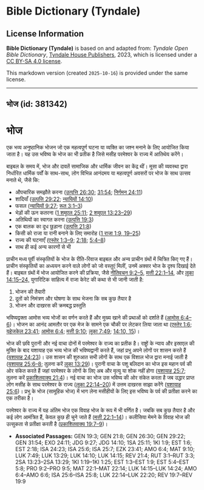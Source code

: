 # Bible Dictionary (Tyndale)

## License Information

**Bible Dictionary (Tyndale)** is based on and adapted from: _Tyndale Open Bible Dictionary_, [Tyndale House Publishers](https://tyndaleopenresources.com/), 2023, which is licensed under a [CC BY-SA 4.0 license](https://creativecommons.org/licenses/by-sa/4.0/legalcode.en).

This markdown version (created `2025-10-16`) is provided under the same license.



--------------------------------

## भोज (id: 381342)

भोज
===

एक भव्य अनुष्ठानिक भोजन जो एक महत्वपूर्ण घटना या व्यक्ति का जश्न मनाने के लिए आयोजित किया जाता है। यह उस भविष्य के भोज का भी प्रतीक है जिसे मसीह परमेश्वर के राज्य में आतिथेय करेंगे।

बाइबल के समय में, भोज और दावतें सामाजिक और धार्मिक जीवन का केंद्र थीं। मूसा की व्यवस्था द्वारा निर्धारित धार्मिक पर्वों के साथ\-साथ, लोग विभिन्न आनंदमय या महत्वपूर्ण अवसरों पर भोज के साथ उत्सव मनाते थे, जैसे कि:

* औपचारिक समझौते करना ([उत्पत्ति 26:30](https://ref.ly/Gen26:30); [31:54](https://ref.ly/Gen31:54); [निर्गमन 24:11](https://ref.ly/Exod24:11))
* शादियाँ ([उत्पत्ति 29:22](https://ref.ly/Gen29:22); [न्यायियों 14:10](https://ref.ly/Judg14:10))
* फसल ([न्यायियों 9:27](https://ref.ly/Judg9:27); [रूत 3:1–3](https://ref.ly/Ruth3:1-Ruth3:3))
* भेड़ों की ऊन कतरना ([1 शमूएल 25:11](https://ref.ly/1Sam25:11); [2 शमूएल 13:23–29](https://ref.ly/2Sam13:23-2Sam13:29))
* अतिथियों का स्वागत करना ([उत्पत्ति 19:3](https://ref.ly/Gen19:3))
* एक बालक का दूध छुड़ाना ([उत्पत्ति 21:8](https://ref.ly/Gen21:8))
* किसी को राजा या रानी बनाने के लिए समारोह ([1 राजा 1:9, 19](https://ref.ly/1Kgs1:9,1Kgs1:19-1Kgs1:25)[–](https://ref.ly/1Kgs1:9)[25](https://ref.ly/1Kgs1:9,1Kgs1:19-1Kgs1:25))
* राज्य की घटनाएँ ([एस्तेर 1:3–9](https://ref.ly/Esth1:3-Esth1:9); [2:18](https://ref.ly/Esth2:18); [5:4–8](https://ref.ly/Esth5:4-Esth5:8))
* साथ ही कई अन्य कारणों से भी

प्राचीन मध्य पूर्वी संस्कृतियों के भोज के रीति\-रिवाज बाइबल और अन्य प्राचीन ग्रंथों में चित्रित किए गए हैं। प्राचीन संस्कृतियों का अध्ययन करने वाले लोगों को जो वस्तुएं मिलीं, उनमें अक्सर भोज के दृश्य दिखाई देते हैं। बाइबल ग्रंथों में भोज आयोजित करने की प्रक्रिया, जैसे [नीतिवचन 9:2–5](https://ref.ly/Prov9:2-Prov9:5), [मत्ती 22:1–14](https://ref.ly/Matt22:1-Matt22:14), और [लूका 14:15–24,](https://ref.ly/Luke14:15-Luke14:24) युगारिटिक साहित्य में राजा केरेट की कथा से भी जानी जाती है:

1. भोजन की तैयारी
2. दूतों को निमंत्रण और घोषणा के साथ भेजना कि सब कुछ तैयार है
3. भोजन और दाखरस की क्रमबद्ध प्रस्तुति

भविष्यद्वक्ता आमोस भव्य भोजों का वर्णन करते हैं और मुख्य खाने की प्रथाओं को दर्शाते हैं ([आमोस 6:4–6](https://ref.ly/Amos6:4-Amos6:6))। भोजन का आनंद आमतौर पर एक मेज के सामने एक चौकी पर लेटकर लिया जाता था ([एस्तेर 1:6](https://ref.ly/Esth1:6); [यहेजकेल 23:41](https://ref.ly/Ezek23:41); [आमोस 6:4](https://ref.ly/Amos6:4); [मत्ती 9:10](https://ref.ly/Matt9:10); [लूका 7:49](https://ref.ly/Luke7:49); [14:10, 15](https://ref.ly/Luke14:10,Luke14:15))।

भोज की छवि पुरानी और नई वाचा दोनों में परमेश्वर के राज्य का प्रतीक है। राष्ट्रों के न्याय और इस्राएल की मुक्ति के बाद यशायाह एक भव्य भोज की भविष्यद्वानी करते हैं, जहां प्रभु अपने लोगों पर शासन करते हैं ([यशायाह 24:23](https://ref.ly/Isa24:23))। उस शासन की शुरुआत सभी लोगों के साथ एक विशाल भोज द्वारा मनाई जाती है ([यशायाह 25:6–8](https://ref.ly/Isa25:6-Isa25:8); तुलना करें [लूका 13:29](https://ref.ly/Luke13:29))। पुरानी वाचा के पशु बलिदान का भोज इस महान पर्व की ओर संकेत करते हैं जहां परमेश्वर के लोगों के लिए अब और मृत्यु या शोक नहीं होगा ([यशायाह 25:7](https://ref.ly/Isa25:7); तुलना करें [प्रकाशितवाक्य 21:4](https://ref.ly/Rev21:4))। नई वाचा का भोज उस भविष्य की ओर संकेत करता है जब उद्धार प्राप्त लोग मसीह के साथ परमेश्वर के राज्य ([लूका 22:14–20](https://ref.ly/Luke22:14-Luke22:20)) में उत्तम दाखरस साझा करेंगे ([यशायाह 25:6](https://ref.ly/Isa25:6))। प्रभु के भोज (सामूहिक भोज) में भाग लेना मसीहीयों के लिए इस भविष्य के पर्व की प्रतीक्षा करने का एक तरीका है।

परमेश्वर के राज्य में यह अंतिम भोज एक विवाह भोज के रूप में भी वर्णित है। जबकि सब कुछ तैयार है और कई लोग आमंत्रित हैं, केवल कुछ ही चुने जाते हैं ([मत्ती 22:1–14](https://ref.ly/Matt22:1-Matt22:14))। कलीसिया मेमने के विवाह भोज की उत्सुकता से प्रतीक्षा करती है ([प्रकाशितवाक्य 19:7–9](https://ref.ly/Rev19:7-Rev19:9))।

* **Associated Passages:** GEN 19:3; GEN 21:8; GEN 26:30; GEN 29:22; GEN 31:54; EXO 24:11; JDG 9:27; JDG 14:10; 1SA 25:11; 1KI 1:9; EST 1:6; EST 2:18; ISA 24:23; ISA 25:6; ISA 25:7; EZK 23:41; AMO 6:4; MAT 9:10; LUK 7:49; LUK 13:29; LUK 14:10; LUK 14:15; REV 21:4; RUT 3:1–RUT 3:3; 2SA 13:23–2SA 13:29; 1KI 1:19–1KI 1:25; EST 1:3–EST 1:9; EST 5:4–EST 5:8; PRO 9:2–PRO 9:5; MAT 22:1–MAT 22:14; LUK 14:15–LUK 14:24; AMO 6:4–AMO 6:6; ISA 25:6–ISA 25:8; LUK 22:14–LUK 22:20; REV 19:7–REV 19:9

